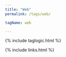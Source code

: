 ```yaml
---
title: "Web"
permalink: /tags/web/

tagName: web

---
```


{% include taglogic.html %}

{% include links.html %}
